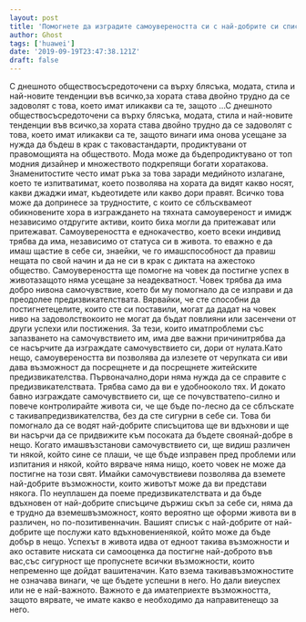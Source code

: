 ```yaml
---
layout: post
title: 'Помогнете да изградите самоувереността си с най-добрите си списъци'
author: Ghost
tags: ['huawei']
date: '2019-09-19T23:47:38.121Z'
draft: false
---
```


С днешното обществосъсредоточени са върху блясъка, модата, стила и най-новите тенденции във всичко,за хората става двойно трудно да се задоволят с това, което имат иликакви са те, защото ...С днешното обществосъсредоточени са върху блясъка, модата, стила и най-новите тенденции във всичко,за хората става двойно трудно да се задоволят с това, което имат иликакви са те, защото винаги има онова усещане за нужда да бъдеш в крак с таковастандарти, продиктувани от правомощията на обществото. Мода може да бъдепродиктувано от топ модния дизайнер и множеството подкрепящи богати хоратакова. Знаменитостите често имат ръка за това заради медийното излагане, което те изпитватимат, което позволява на хората да видят какво носят, какви джаджи имат, къдеотидете или какво дори правят. Всичко това може да допринесе за трудностите, с които се сблъсквамеот обикновените хора в изграждането на тяхната самоувереност и имидж независимо отдругите активи, които биха могли да притежават или притежават. Самоувереността е еднокачество, което всеки индивид трябва да има, независимо от статуса си в живота. то еважно е да имаш щастие в себе си, знаейки, че го имашспособност да правиш нещата по свой начин и да не си в крак с диктата на aжестоко общество. Самоувереността ще помогне на човек да постигне успех в животазащото няма усещане за неадекватност. Човек трябва да има добро нивона самочувствие, което би му помогнало да се изправи и да преодолее предизвикателствата. Вярвайки, че сте способни да постигнетецелите, които сте си поставили, могат да дадат на човек ниво на задоволствокоито не могат да бъдат повлияни или засенчени от други успехи или постижения. За тези, които иматпроблеми със запазването на самочувствието им, има две важни причинитрябва да се насърчите да изграждате самочувствието си, дори от нулата.Като нещо, самоувереността ви позволява да излезете от черупката си иви дава възможност да посрещнете и да посрещнете житейските предизвикателства. Първоначално,дори няма нужда да се справите с предизвикателствата. Трябва само да ви е удобнооколо тях. И докато бавно изграждате самочувствието си, ще се почувстватепо-силно и повече контролирайте живота си, че ще бъде по-лесно да се сблъскате с такивапредизвикателства, без да сте сигурни в себе си. Това би помогнало да се водят най-добрите списъцитова ще ви вдъхнови и ще ви насърчи да се придвижите към посоката да бъдете своянай-добре в нещо. Когато имашвъзстанови самочувствието си, ще видиш различен ти някой, който сине се плаши, че ще бъде изправен пред проблеми или изпитания и някой, който вярваче няма нищо, което човек не може да постигне на този свят. Имайки самочувствиеви позволява да вземете най-добрите възможности, които животът може да ви представи някога. По неуплашен да поеме предизвикателствата и да бъде вдъхновен от най-добрите списъциче държиш скъп за себе си, няма да е трудно да вземешвъзможност, която вероятно ще оформи живота ви в различен, но по-позитивенначин. Вашият списък с най-добрите от най-добрите ще послужи като вдъхновениенякой, който може да бъде добър в нещо. Успехът в живота идва от едноот такива възможности и ако оставите ниската си самооценка да постигне най-доброто във вас,със сигурност ще пропуснете всички възможности, които непременно ще дойдат вашитеначин. Като взема такивавъзможностите не означава винаги, че ще бъдете успешни в него. Но дали виеуспех или не е най-важното. Важното е да иматеприехте възможността, защото вярвате, че имате какво е необходимо да направитенещо за него.
